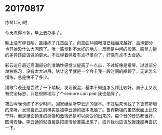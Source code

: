 # 20170817

练琴1.5小时

今天练得不多，早上去办事了。

晚上没有弹音阶，直接练了几首曲子。创意曲14顺畅度已经越来越好，高潮部分也开始没什么大问题了。唯一感觉到不太好的地方，反而是中间的段落，感觉力量的差异还应该做的更大。不过弹着弹着有点抒情向了，好像有点不太合适。

彩云追月最近高潮部分的准确性感觉又提高了一点点，不过好像是看琴。过渡部分单独练习，没有太大进展，估计这里就是一个会卡我一段时间的瓶颈了，无论怎么慢练，总是快不了多少。

猎歌今晚还是尝试了一下踏板，发现很混，基本不知道怎么踩比较好。谱子上又没有完全标志，只是很懒地写了个sempre con ped.我也是醉了。

夜曲今晚也练了不少时间。回家继续听李云迪的版本。不过后来也找了下鲁宾斯坦的来听，发现自己之前确实是被李云迪的版本洗脑了。鲁宾斯坦的虽然表面上比较宁静，但是里面饱含的感情和激情还是可以感受的出来的，每个音的音质都很好，圆滑安静。李云迪的就直接是把感情给暴露出来了。或许我也应该放慢速度再尝试一下。
